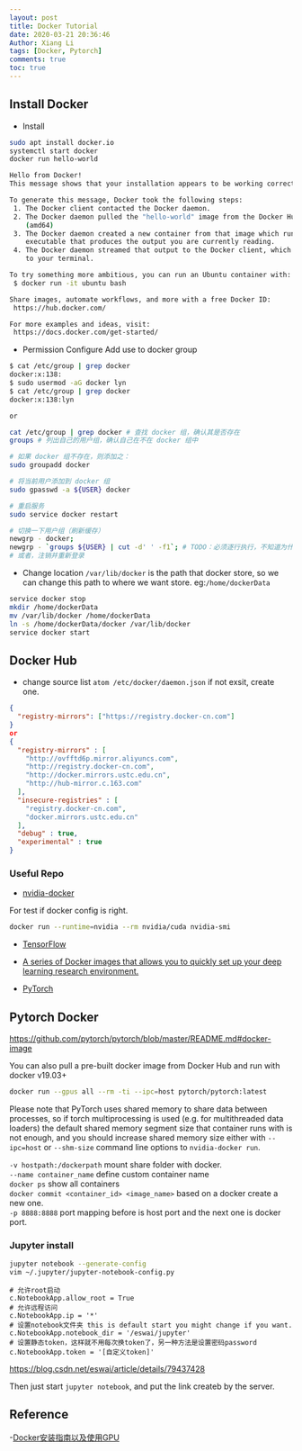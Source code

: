 ```yaml
---
layout: post
title: Docker Tutorial
date: 2020-03-21 20:36:46
Author: Xiang Li
tags: [Docker, Pytorch]
comments: true
toc: true
---
```


## Install Docker

- Install

```bash
sudo apt install docker.io
systemctl start docker
docker run hello-world

Hello from Docker!
This message shows that your installation appears to be working correctly.

To generate this message, Docker took the following steps:
 1. The Docker client contacted the Docker daemon.
 2. The Docker daemon pulled the "hello-world" image from the Docker Hub.
    (amd64)
 3. The Docker daemon created a new container from that image which runs the
    executable that produces the output you are currently reading.
 4. The Docker daemon streamed that output to the Docker client, which sent it
    to your terminal.

To try something more ambitious, you can run an Ubuntu container with:
 $ docker run -it ubuntu bash

Share images, automate workflows, and more with a free Docker ID:
 https://hub.docker.com/

For more examples and ideas, visit:
 https://docs.docker.com/get-started/
```

- Permission Configure
Add use to docker group

```bash
$ cat /etc/group | grep docker
docker:x:138:
$ sudo usermod -aG docker lyn
$ cat /etc/group | grep docker
docker:x:138:lyn

or

cat /etc/group | grep docker # 查找 docker 组，确认其是否存在
groups # 列出自己的用户组，确认自己在不在 docker 组中

# 如果 docker 组不存在，则添加之：
sudo groupadd docker

# 将当前用户添加到 docker 组
sudo gpasswd -a ${USER} docker

# 重启服务
sudo service docker restart

# 切换一下用户组（刷新缓存）
newgrp - docker;
newgrp - `groups ${USER} | cut -d' ' -f1`; # TODO：必须逐行执行，不知道为什么，批量执行时第二条不会生效
# 或者，注销并重新登录
```

- Change location
`/var/lib/docker` is the path that docker store, so we can change this path to where we want store. eg:`/home/dockerData`

```bash
service docker stop
mkdir /home/dockerData
mv /var/lib/docker /home/dockerData
ln -s /home/dockerData/docker /var/lib/docker
service docker start
```

## Docker Hub

- change source list
`atom /etc/docker/daemon.json` if not exsit, create one.

```json
{
  "registry-mirrors": ["https://registry.docker-cn.com"]
}
or
{
  "registry-mirrors" : [
    "http://ovfftd6p.mirror.aliyuncs.com",
    "http://registry.docker-cn.com",
    "http://docker.mirrors.ustc.edu.cn",
    "http://hub-mirror.c.163.com"
  ],
  "insecure-registries" : [
    "registry.docker-cn.com",
    "docker.mirrors.ustc.edu.cn"
  ],
  "debug" : true,
  "experimental" : true
}
```

### Useful Repo

- [nvidia-docker](https://github.com/NVIDIA/nvidia-docker)

For test if docker config is right.

```bash
docker run --runtime=nvidia --rm nvidia/cuda nvidia-smi
```

- [TensorFlow](https://www.tensorflow.org/install/docker)

- [A series of Docker images that allows you to quickly set up your deep learning research environment.](https://hub.docker.com/r/ufoym/deepo)

- [PyTorch](https://hub.docker.com/r/pytorch/pytorch)

## Pytorch Docker

<https://github.com/pytorch/pytorch/blob/master/README.md#docker-image>

You can also pull a pre-built docker image from Docker Hub and run with docker v19.03+

```bash
docker run --gpus all --rm -ti --ipc=host pytorch/pytorch:latest
```

Please note that PyTorch uses shared memory to share data between processes, so if torch multiprocessing is used (e.g.
for multithreaded data loaders) the default shared memory segment size that container runs with is not enough, and you
should increase shared memory size either with `--ipc=host` or `--shm-size` command line options to `nvidia-docker run`.

`-v hostpath:/dockerpath` mount share folder with docker.  
`--name container_name` define custom container name  
`docker ps` show all containers  
`docker commit <container_id> <image_name>` based on a docker create a new one.  
`-p 8888:8888`  port mapping before is host port and the next one is docker port.  

### Jupyter install 

```bash
jupyter notebook --generate-config
vim ~/.jupyter/jupyter-notebook-config.py
```

```config
# 允许root启动
c.NotebookApp.allow_root = True
# 允许远程访问
c.NotebookApp.ip = '*'
# 设置notebook文件夹 this is default start you might change if you want.
c.NotebookApp.notebook_dir = '/eswai/jupyter'
# 设置静态token，这样就不用每次换token了，另一种方法是设置密码password
c.NotebookApp.token = '[自定义token]'
```

<https://blog.csdn.net/eswai/article/details/79437428>

Then just start `jupyter notebook`, and put the link createb by the server. 


## Reference

-[Docker安装指南以及使用GPU](https://bluesmilery.github.io/blogs/252e6902/)
